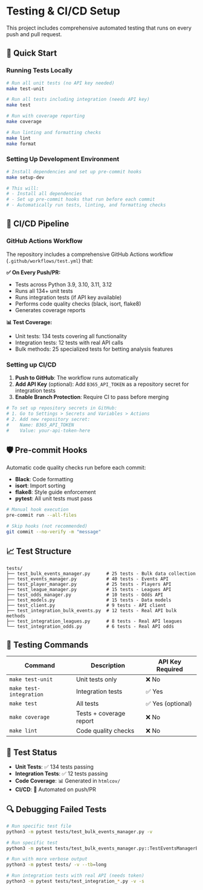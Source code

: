 # Testing & CI/CD Setup

This project includes comprehensive automated testing that runs on every push and pull request.

## 🚀 Quick Start

### Running Tests Locally

```bash
# Run all unit tests (no API key needed)
make test-unit

# Run all tests including integration (needs API key)
make test

# Run with coverage reporting
make coverage

# Run linting and formatting checks
make lint
make format
```

### Setting Up Development Environment

```bash
# Install dependencies and set up pre-commit hooks
make setup-dev

# This will:
# - Install all dependencies
# - Set up pre-commit hooks that run before each commit
# - Automatically run tests, linting, and formatting checks
```

## 🔧 CI/CD Pipeline

### GitHub Actions Workflow

The repository includes a comprehensive GitHub Actions workflow (`.github/workflows/test.yml`) that:

**✅ On Every Push/PR:**
- Tests across Python 3.9, 3.10, 3.11, 3.12
- Runs all 134+ unit tests
- Runs integration tests (if API key available)
- Performs code quality checks (black, isort, flake8)
- Generates coverage reports

**📊 Test Coverage:**
- Unit tests: 134 tests covering all functionality
- Integration tests: 12 tests with real API calls
- Bulk methods: 25 specialized tests for betting analysis features

### Setting up CI/CD

1. **Push to GitHub**: The workflow runs automatically
2. **Add API Key** (optional): Add `B365_API_TOKEN` as a repository secret for integration tests
3. **Enable Branch Protection**: Require CI to pass before merging

```bash
# To set up repository secrets in GitHub:
# 1. Go to Settings > Secrets and Variables > Actions
# 2. Add new repository secret:
#    Name: B365_API_TOKEN
#    Value: your-api-token-here
```

## 🛡️ Pre-commit Hooks

Automatic code quality checks run before each commit:

- **Black**: Code formatting
- **isort**: Import sorting  
- **flake8**: Style guide enforcement
- **pytest**: All unit tests must pass

```bash
# Manual hook execution
pre-commit run --all-files

# Skip hooks (not recommended)
git commit --no-verify -m "message"
```

## 📈 Test Structure

```
tests/
├── test_bulk_events_manager.py      # 25 tests - Bulk data collection
├── test_events_manager.py           # 40 tests - Events API
├── test_player_manager.py           # 25 tests - Players API  
├── test_league_manager.py           # 15 tests - Leagues API
├── test_odds_manager.py             # 10 tests - Odds API
├── test_models.py                   # 15 tests - Data models
├── test_client.py                   # 9 tests - API client
├── test_integration_bulk_events.py  # 12 tests - Real API bulk methods
├── test_integration_leagues.py      # 8 tests - Real API leagues
└── test_integration_odds.py         # 6 tests - Real API odds
```

## 🎯 Testing Commands

| Command | Description | API Key Required |
|---------|-------------|------------------|
| `make test-unit` | Unit tests only | ❌ No |
| `make test-integration` | Integration tests | ✅ Yes |
| `make test` | All tests | ✅ Yes (optional) |
| `make coverage` | Tests + coverage report | ❌ No |
| `make lint` | Code quality checks | ❌ No |

## 🚦 Test Status

- **Unit Tests**: ✅ 134 tests passing
- **Integration Tests**: ✅ 12 tests passing  
- **Code Coverage**: 📊 Generated in `htmlcov/`
- **CI/CD**: 🔄 Automated on push/PR

## 🔍 Debugging Failed Tests

```bash
# Run specific test file
python3 -m pytest tests/test_bulk_events_manager.py -v

# Run specific test
python3 -m pytest tests/test_bulk_events_manager.py::TestEventsManagerBulkMethods::test_get_player_history_basic_success -v

# Run with more verbose output
python3 -m pytest tests/ -v --tb=long

# Run integration tests with real API (needs token)
python3 -m pytest tests/test_integration_*.py -v -s
```